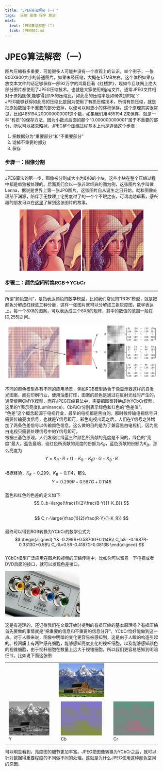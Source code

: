 ```yaml
---
title: "JPEG算法解密（一）"
tags:  压缩 图像 程序 算法
next:
  text: JPEG算法解密（二）
  link: JPEG002.md
---
```

# JPEG算法解密（一）

图片压缩有多重要，可能很多人可能并没有一个直观上的认识，举个例子，一张800X800大小的普通图片，如果未经压缩，大概在1.7MB左右，这个体积如果存放文本文件的话足够保存一部92万字的鸿篇巨著《红楼梦》，现如今互联网上绝大部分图片都使用了JPEG压缩技术，也就是大家使用的jpg文件，通常JPEG文件相对于原始图像,能够得到1/8的压缩比，如此高的压缩率是如何做到的呢？  
JPEG能够获得如此高的压缩比是因为使用了有损压缩技术，所谓有损压缩，就是把原始数据中不重要的部分去掉，以便可以用更小的体积保存，这个原理其实很常见，比如485194.200000000001这个数，如果我们用485194.2来保存，就是一种“有损”的保存方法，因为小数点后面的那个“0.000000000001”属于不重要的部分，所以可以被忽略掉。JPEG整个压缩过程基本上也是遵循这个步骤：  
 1. 把数据分为“重要部分”和“不重要部分”
 2. 滤掉不重要的部分
 3. 保存

### 步骤一：图像分割
----
JPEG算法的第一步，图像被分割成大小为8X8的小块，这些小块在整个压缩过程中都是单独被处理的。后面我们会以一张非常经典的图为例，这张图片名字叫做Lenna，据说是世界上第一张JPG图片，这张图片自从诞生之日开始，就和图像处理结下渊源，陪伴了无数理工宅男度过了的一个个不眠之夜，可谓功勋卓著，感兴趣的朋友可以在[这里](http://en.wikipedia.org/wiki/Lenna)了解到这张图片的故事。  
<p align="center" width="100%">
<img src="/images/2014/08/Lenna.png" width="40%">
<img src="/images/2014/08/jpeg_01.jpg" width="40%">
</p>

### 步骤二：颜色空间转换RGB->YCbCr
----
所谓“颜色空间”，是指表达颜色的数学模型，比如我们常见的“RGB”模型，就是把颜色分解成红绿蓝三种分量，这样一张图片就可以分解成三张灰度图，数学表达上，每一个8X8的图案，可以表达成三个8X8的矩阵，其中的数值的范围一般在[0,255]之间。  

![](/images/2014/08/RGB_YCBCR.png)

不同的颜色模型各有不同的应用场景，例如RGB模型适合于像显示器这样的自发光图案，而在印刷行业，使用油墨打印，图案的颜色是通过在反射光线时产生的，通常使用CMYK模型，而在JPEG压缩算法中，需要把图案转换成为YCbCr模型，这里的Y表示亮度(Luminance)，Cb和Cr分别表示绿色和红色的“色差值”。  
“色差”这个概念起源于电视行业，最早的电视都是黑白的，那时候传输电视信号只需要传输亮度信号，也就是Y信号即可，彩色电视出现之后，人们在Y信号之外增加了两条色差信号以传输颜色信息，这么做的目的是为了兼容黑白电视机，因为黑白电视只需要处理信号中的Y信号即可。  
根据三基色原理，人们发现红绿蓝三种颜色所贡献的亮度是不同的，绿色的“亮度”最大，蓝色最暗，设红色所贡献的亮度的份额为$K_R$，蓝色贡献的份额为$K_B$，那么亮度为  
$$
Y=K_R\cdot R+(1-K_R-K_B)\cdot G+K_B\cdot B
$$  
根据经验，$K_R=0.299$，$K_B=0.114$，那么  
$$
Y=0.299R+0.587G+0.114B
$$  
蓝色和红色的色差的定义如下  
$$
C_b=\large{\frac{1}{2}\frac{B-Y}{1-K_B}}
$$  
$$
C_r=\large{\frac{1}{2}\frac{R-Y}{1-K_R}}
$$  
最终可以得到RGB转换为YCbCr的数学公式为  
$$
\begin{aligned}
Y&=0.299R+0.5870G+0.114B\\
C_b&=-0.1687R-0.3313G+0.5B\\
C_r&=0.5R-0.4187G-0.0813B
\end{aligned}
$$  
YCbCr模型广泛应用在图片和视频的压缩传输中，比如你可以留意一下电视或者DVD后面的接口，就可以发现色差接口。  

![](/images/2014/08/jpeg_14.jpg)

这是有道理的，还记得我们在文章开始时提到的有损压缩的基本原理吗？有损压缩首先要做的事情就是“把重要的信息和不重要的信息分开”，YCbCr恰好能做到这一点。对于人眼来说，图像中明暗的变化更容易被感知到，这是由于人眼的构造引起的。视网膜上有两种感光细胞，能够感知亮度变化的视杆细胞，以及能够感知颜色的视锥细胞，由于视杆细胞在数量上远大于视锥细胞，所以我们更容易感知到明暗细节。比如说下面这张图  
<div align="center">
<table class="invisibletable">
<tbody>
<tr>
<td colspan="5">

<center><img src="/images/2014/08/jpeg_15.jpg" width="150" height="112" /></center>

</td>
</tr>
<tr>
<td>
<figure style="margin: 5px;"><img src="/images/2014/08/jpeg_16.png" width="150" height="112"><figcaption >Y</figcaption></figure></td>
<td ></td>
<td><figure style="margin: 5px;"><img src="/images/2014/08/jpeg_17.png" width="150" height="112"><figcaption >Cb</figcaption></figure></td>
<td ></td>
<td><figure style="margin: 5px;"><img src="/images/2014/08/jpeg_18.png" width="150" height="112"><figcaption >Cr</figcaption></figure></td>
</tr>
</tbody>
</table>
</div>
可以明显看到，亮度图的细节更加丰富。JPEG把图像转换为YCbCr之后，就可以针对数据得重要程度的不同做不同的处理。这就是为什么JPEG使用这种颜色空间的原因。  

